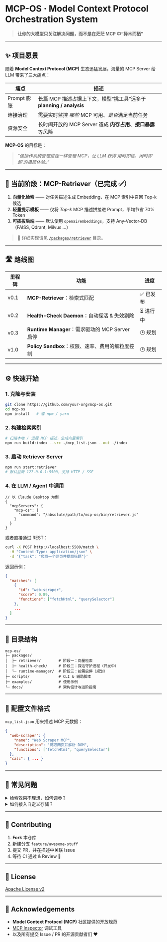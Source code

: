 # MCP-OS · Model Context Protocol Orchestration System  
> **让你的大模型只关注解决问题，而不是在茫茫 MCP 中“择木而栖”**

---

## ✨ 项目愿景
随着 **Model Context Protocol (MCP)** 生态迅猛发展，海量的 MCP Server 给 LLM 带来了三大痛点：

| 痛点 | 描述 |
| ---- | ---- |
| Prompt 膨胀 | 长篇 MCP 描述占据上下文，模型“挑工具”远多于 **planning / analysis** |
| 连接治理 | 需要实时监控 *哪些* MCP 可用、*是否*满足当前任务 |
| 资源安全 | 长时间开放的 MCP Server 造成 **内存占用**、**接口暴露** 等风险 |

**MCP-OS** 的目标是：  
> *“像操作系统管理进程一样管理 MCP，让 LLM 获得‘用时即检、闲时即卸’的极简体验。”*

---

## 🌟 当前阶段：MCP-Retriever（已完成 ✅）
1. **向量化检索** —— 对任务描述生成 Embedding，在 MCP 索引中召回 Top-k 候选  
2. **轻量提示模板** —— 仅将 *Top-k* MCP 描述拼接进 Prompt，平均节省 70% Token  
3. **可插拔后端** —— 默认使用 `openai/embeddings`，支持 Any-Vector-DB（FAISS, Qdrant, Milvus …）

> 📖 详细实现请见 [`/packages/retriever`](./packages/retriever) 目录。

---

## 🛣️ 路线图

| 里程碑 | 功能 | 进度 |
| ------ | ---- | ---- |
| v0.1   | **MCP-Retriever**：检索式匹配 | ✅ 已发布 |
| v0.2   | **Health-Check Daemon**：自动探活 & 失效剔除 | ⏳ 进行中 |
| v0.3   | **Runtime Manager**：需求驱动的 MCP Server 启停 | 🕑 规划 |
| v1.0   | **Policy Sandbox**：权限、速率、费用的细粒度控制 | 🕑 规划 |

---

## ⚙️ 快速开始

### 1. 克隆与安装

```bash
git clone https://github.com/your-org/mcp-os.git
cd mcp-os
npm install   # 或 npm / yarn
```

### 2. 构建检索索引

```bash
# 扫描本地 / 远程 MCP 描述，生成向量索引
npm run build:index --src ./mcp_list.json --out ./index
```

### 3. 启动 Retriever Server

```bash
npm run start:retriever
# 默认监听 127.0.0.1:5500，支持 HTTP / SSE
```

### 4. 在 LLM / Agent 中调用

```jsonc
// 以 Claude Desktop 为例
{
  "mcpServers": {
    "mcp-os": {
      "command": "/absolute/path/to/mcp-os/bin/retriever.js"
    }
  }
}
```

或者直接通过 REST：

```bash
curl -X POST http://localhost:5500/match \
  -H "Content-Type: application/json" \
  -d '{"task": "爬取一个网页并提取标题"}'
```

返回示例：

```json
{
  "matches": [
    {
      "id": "web-scraper",
      "score": 0.89,
      "functions": ["fetchHtml", "querySelector"]
    },
    ...
  ]
}
```

---

## 📂 目录结构
```
mcp-os/
├─ packages/
│  ├─ retriever/        # 阶段一：向量检索
│  ├─ health-check/     # 阶段二：探活守护进程（开发中）
│  └─ runtime-manager/  # 阶段三：按需启停（规划）
├─ scripts/             # CLI & 辅助脚本
├─ examples/            # 使用示例
└─ docs/                # 架构设计与进阶指南
```

---

## 🧩 配置文件格式

`mcp_list.json` 用来描述 MCP 元数据：

```json
{
  "web-scraper": {
    "name": "Web Scraper MCP",
    "description": "爬取网页并解析 DOM",
    "functions": ["fetchHtml", "querySelector"]
  },
  "calc": { ... }
}
```

---

## 📝 常见问题

<details>
<summary>检索效果不理想，如何调参？</summary>

- 增大 `topK` 提升召回率
- 切换更强的 Embedding 模型
- 调整任务描述归一化规则
</details>

<details>
<summary>如何接入自定义存储？</summary>

实现 `VectorStore` 接口即可：`src/store/yourStore.ts`
</details>

---

## 🤝 Contributing

1. **Fork** 本仓库  
2. 新建分支 `feature/awesome-stuff`  
3. 提交 PR，并在描述中关联 Issue  
4. 等待 CI 通过 & Review 🎉

---

## 📜 License
[Apache License v2](./LICENSE)

---

## 🙏 Acknowledgements
- **Model Context Protocol (MCP)** 社区提供的开放规范  
- [MCP Inspector](https://github.com/modelcontextprotocol/inspector) 调试工具  
- 以及所有提交 Issue / PR 的开源贡献者们 ❤️
